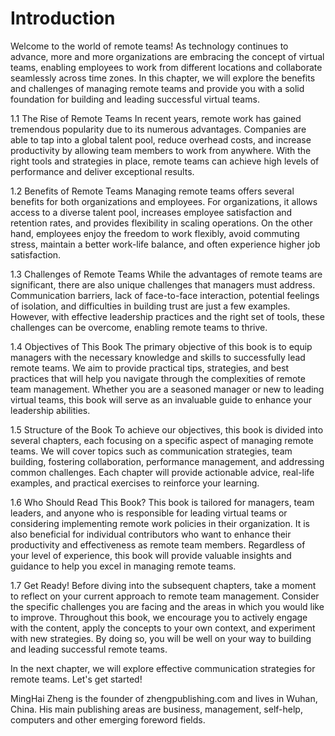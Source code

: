 # Introduction

Welcome to the world of remote teams! As technology continues to advance, more and more organizations are embracing the concept of virtual teams, enabling employees to work from different locations and collaborate seamlessly across time zones. In this chapter, we will explore the benefits and challenges of managing remote teams and provide you with a solid foundation for building and leading successful virtual teams.

1.1 The Rise of Remote Teams In recent years, remote work has gained tremendous popularity due to its numerous advantages. Companies are able to tap into a global talent pool, reduce overhead costs, and increase productivity by allowing team members to work from anywhere. With the right tools and strategies in place, remote teams can achieve high levels of performance and deliver exceptional results.

1.2 Benefits of Remote Teams Managing remote teams offers several benefits for both organizations and employees. For organizations, it allows access to a diverse talent pool, increases employee satisfaction and retention rates, and provides flexibility in scaling operations. On the other hand, employees enjoy the freedom to work flexibly, avoid commuting stress, maintain a better work-life balance, and often experience higher job satisfaction.

1.3 Challenges of Remote Teams While the advantages of remote teams are significant, there are also unique challenges that managers must address. Communication barriers, lack of face-to-face interaction, potential feelings of isolation, and difficulties in building trust are just a few examples. However, with effective leadership practices and the right set of tools, these challenges can be overcome, enabling remote teams to thrive.

1.4 Objectives of This Book The primary objective of this book is to equip managers with the necessary knowledge and skills to successfully lead remote teams. We aim to provide practical tips, strategies, and best practices that will help you navigate through the complexities of remote team management. Whether you are a seasoned manager or new to leading virtual teams, this book will serve as an invaluable guide to enhance your leadership abilities.

1.5 Structure of the Book To achieve our objectives, this book is divided into several chapters, each focusing on a specific aspect of managing remote teams. We will cover topics such as communication strategies, team building, fostering collaboration, performance management, and addressing common challenges. Each chapter will provide actionable advice, real-life examples, and practical exercises to reinforce your learning.

1.6 Who Should Read This Book? This book is tailored for managers, team leaders, and anyone who is responsible for leading virtual teams or considering implementing remote work policies in their organization. It is also beneficial for individual contributors who want to enhance their productivity and effectiveness as remote team members. Regardless of your level of experience, this book will provide valuable insights and guidance to help you excel in managing remote teams.

1.7 Get Ready! Before diving into the subsequent chapters, take a moment to reflect on your current approach to remote team management. Consider the specific challenges you are facing and the areas in which you would like to improve. Throughout this book, we encourage you to actively engage with the content, apply the concepts to your own context, and experiment with new strategies. By doing so, you will be well on your way to building and leading successful remote teams.

In the next chapter, we will explore effective communication strategies for remote teams. Let's get started!


MingHai Zheng is the founder of zhengpublishing.com and lives in Wuhan, China. His main publishing areas are business, management, self-help, computers and other emerging foreword fields.
